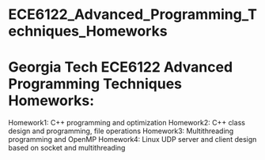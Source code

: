 # ECE6122_Advanced_Programming_Techniques_Homeworks
# Georgia Tech ECE6122 Advanced Programming Techniques Homeworks:

Homework1: C++ programming and optimization 
Homework2: C++ class design and programming, file operations
Homework3: Multithreading programming and OpenMP
Homework4: Linux UDP server and client design based on socket and multithreading
